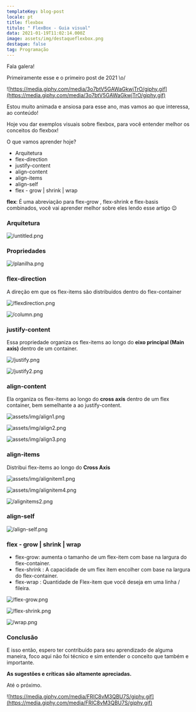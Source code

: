 ```yaml
---
templateKey: blog-post
locale: pt
title: flexbox
titulo: " FlexBox - Guia visual"
data: 2021-01-19T11:02:14.000Z
image: assets/img/destaqueflexbox.png
destaque: false
tag: Programação
---
```


Fala galera!

Primeiramente esse e o primeiro post de 2021 \o/

![https://media.giphy.com/media/3o7btV5GAWaGkwjTrO/giphy.gif](https://media.giphy.com/media/3o7btV5GAWaGkwjTrO/giphy.gif)

Estou muito animada e ansiosa para esse ano, mas vamos ao que interessa, ao conteúdo!

Hoje vou dar exemplos visuais sobre flexbox, para você entender melhor os conceitos do flexbox!

O que vamos aprender hoje?

- Arquitetura
- flex-direction
- justify-content
- align-content
- align-items
- align-self
- flex - grow | shrink | wrap

**flex**: É uma abreviação para flex-grow , flex-shrink e flex-basis combinados, você vai aprender melhor sobre eles lendo esse artigo 😉

### Arquitetura

![/untitled.png](assets/img/untitled.png)

### Propriedades

![/planilha.png](assets/img/planilha.png)

### flex-direction

A direção em que os flex-items são distribuídos dentro do flex-container

![/flexdirection.png](assets/img/flexdirection.png)

![/column.png](assets/img/column.png)

### justify-content

Essa propriedade organiza os flex-items ao longo do **eixo principal (Main axis)** dentro de um container.

![/justify.png](assets/img/justify.png)

![/justify2.png](assets/img/justify2.png)

### align-content

Ela organiza os flex-items ao longo do **cross axis** dentro de um flex container, bem semelhante a ao justify-content.

![assets/img/align1.png](assets/img/align1.png)

![assets/img/align2.png](assets/img/align2.png)

![assets/img/align3.png](assets/img/align3.png)

### align-items

Distribui flex-items ao longo do **Cross Axis**

![assets/img/alignitem1.png](assets/img/alignitem1.png)

![assets/img/alignitem4.png](assets/img/alignitem4.png)

![/alignitems2.png](assets/img/alignitems2.png)

### align-self

![/align-self.png](assets/img/align-self.png)

### flex - grow | shrink | wrap

- flex-grow: aumenta o tamanho de um flex-item com base na largura do flex-container.
- flex-shrink : A capacidade de um flex item encolher com base na largura do flex-container.
- flex-wrap : Quantidade de Flex-item que você deseja em uma linha / fileira.

![/flex-grow.png](assets/img/flex-grow.png)

![/flex-shrink.png](assets/img/flex-shrink.png)

![/wrap.png](assets/img/wrap.png)

### Conclusão

E isso então, espero ter contribuído para seu aprendizado de alguma maneira, foco aqui não foi técnico e sim entender o conceito que também e importante.

**As sugestões e críticas são altamente apreciadas.**

Até o próximo.

![https://media.giphy.com/media/FRIC8vM3QBU7S/giphy.gif](https://media.giphy.com/media/FRIC8vM3QBU7S/giphy.gif)
